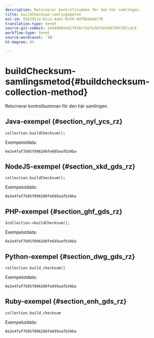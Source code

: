 ```yaml
---
description: Returnerar kontrollsumman för den här samlingen.
title: buildChecksum-samlingsmetod
exl-id: 91b2911e-bcca-4a61-9c59-4df084e0d778
translation-type: tm+mt
source-git-commit: a2449482e617939cfda7e367da34875bf187c4c9
workflow-type: tm+mt
source-wordcount: '38'
ht-degree: 0%

---
```


# buildChecksum-samlingsmetod{#buildchecksum-collection-method}

Returnerar kontrollsumman för den här samlingen.

## Java-exempel {#section_nyl_ycs_rz}

```
collection.buildChecksum(); 
```

Exempelutdata:

```
6e2e4faf7b95f896260fe695eafb34ba 
```

## NodeJS-exempel {#section_xkd_gds_rz}

```
collection.buildChecksum(); 
```

Exempelutdata:

```
6e2e4faf7b95f896260fe695eafb34ba 
```

## PHP-exempel {#section_ghf_gds_rz}

```
$collection->buildChecksum(); 
```

Exempelutdata:

```
6e2e4faf7b95f896260fe695eafb34ba 
```

## Python-exempel {#section_dwg_gds_rz}

```
collection.build_checksum() 
```

Exempelutdata:

```
6e2e4faf7b95f896260fe695eafb34ba 
```

## Ruby-exempel {#section_enh_gds_rz}

```
collection.build_checksum
```

Exempelutdata:

```
6e2e4faf7b95f896260fe695eafb34ba 
```
